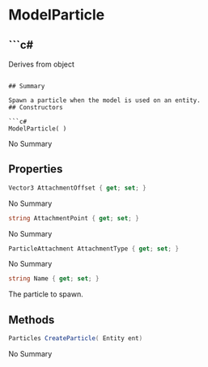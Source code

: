 # ModelParticle

## ```c#
Derives from object
```

## Summary

Spawn a particle when the model is used on an entity.
## Constructors

```c#
ModelParticle( ) 
```
No Summary
## Properties

```c#
Vector3 AttachmentOffset { get; set; } 
```
No Summary
```c#
string AttachmentPoint { get; set; } 
```
No Summary
```c#
ParticleAttachment AttachmentType { get; set; } 
```
No Summary
```c#
string Name { get; set; } 
```
The particle to spawn.
## Methods

```c#
Particles CreateParticle( Entity ent) 
```
No Summary
